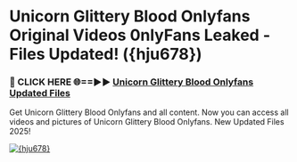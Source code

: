 # Unicorn Glittery Blood Onlyfans Original Videos 0nlyFans Leaked - Files Updated! ({hju678})

<h3>🔴 CLICK HERE 🌐==►► <a href="https://tinyurl.com/ms9xzufz" rel="nofollow">Unicorn Glittery Blood Onlyfans Updated Files</a></h3>

Get Unicorn Glittery Blood Onlyfans and all content. Now you can access all videos and pictures of Unicorn Glittery Blood Onlyfans. New Updated Files 2025!

[![{hju678}](https://i.imgur.com/PQ7UWWw.gif)](https://tinyurl.com/ms9xzufz)